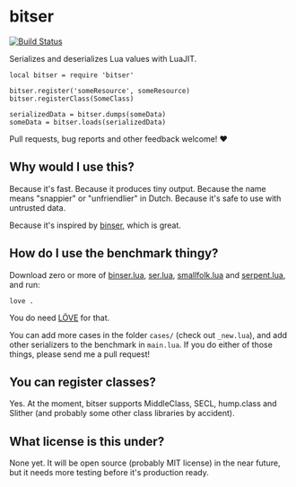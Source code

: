 # bitser

[![Build Status](https://travis-ci.org/gvx/bitser.svg?branch=master)](https://travis-ci.org/gvx/bitser)

Serializes and deserializes Lua values with LuaJIT.

    local bitser = require 'bitser'

    bitser.register('someResource', someResource)
    bitser.registerClass(SomeClass)

    serializedData = bitser.dumps(someData)
    someData = bitser.loads(serializedData)

Pull requests, bug reports and other feedback welcome! :heart:

## Why would I use this?

Because it's fast. Because it produces tiny output. Because the name means "snappier"
or "unfriendlier" in Dutch. Because it's safe to use with untrusted data.

Because it's inspired by [binser](https://github.com/bakpakin/binser), which is great.

## How do I use the benchmark thingy?

Download zero or more of [binser.lua](https://github.com/bakpakin/binser/master/binser.lua),
[ser.lua](https://github.com.com/gvx/Ser/master/ser.lua),
[smallfolk.lua](https://github.com/gvx/Smallfolk/raw/master/smallfolk.lua) and
[serpent.lua](https://github.com/pkulchenko/serpent/raw/master/src/serpent.lua), and run:

    love .

You do need [LÖVE](https://love2d.org/) for that.

You can add more cases in the folder `cases/` (check out `_new.lua`), and add other
serializers to the benchmark in `main.lua`. If you do either of those things, please
send me a pull request!

## You can register classes?

Yes. At the moment, bitser supports MiddleClass, SECL, hump.class and Slither (and
probably some other class libraries by accident).

## What license is this under?

None yet. It will be open source (probably MIT license) in the near future, but it
needs more testing before it's production ready.
